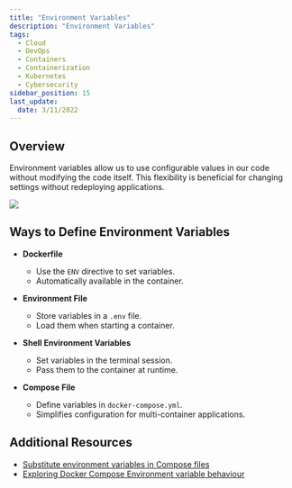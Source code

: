 ```yaml
---
title: "Environment Variables"
description: "Environment Variables"
tags:
  - Cloud
  - DevOps
  - Containers
  - Containerization
  - Kubernetes
  - Cybersecurity
sidebar_position: 15
last_update:
  date: 3/11/2022
---
```


## Overview

Environment variables allow us to use configurable values in our code without modifying the code itself. This flexibility is beneficial for changing settings without redeploying applications.

<div class='img-center'>

![](/img/docs/docker-env-vars.png)

</div>

## Ways to Define Environment Variables

- **Dockerfile**
  - Use the `ENV` directive to set variables.
  - Automatically available in the container.

- **Environment File**
  - Store variables in a `.env` file.
  - Load them when starting a container.

- **Shell Environment Variables**
  - Set variables in the terminal session.
  - Pass them to the container at runtime.

- **Compose File**
  - Define variables in `docker-compose.yml`.
  - Simplifies configuration for multi-container applications.

## Additional Resources

- [Substitute environment variables in Compose files](https://docs.docker.com/compose/environment-variables/)
- [Exploring Docker Compose Environment variable behaviour](https://www.profit4cloud.nl/blog/exploring-docker-compose-environment-variable-behaviour/#:~:text=Environment%20variables%20can%20be%20defined%20in%20the%20Dockerfile.,the%20resulting%20image%20and%20container.)

 

 